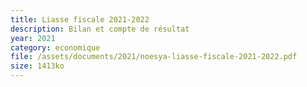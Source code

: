 ```yaml
---
title: Liasse fiscale 2021-2022
description: Bilan et compte de résultat
year: 2021
category: economique
file: /assets/documents/2021/noesya-liasse-fiscale-2021-2022.pdf
size: 1413ko
---
```

